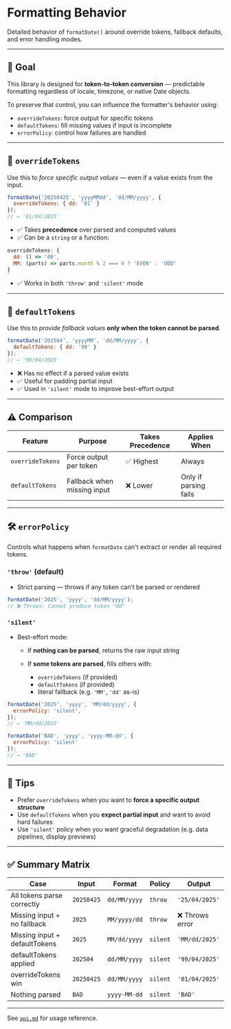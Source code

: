 # Formatting Behavior

Detailed behavior of `formatDate()` around override tokens, fallback defaults, and error handling modes.

---

## 🎯 Goal

This library is designed for **token-to-token conversion** — predictable formatting regardless of locale, timezone, or native Date objects.

To preserve that control, you can influence the formatter's behavior using:

* `overrideTokens`: force output for specific tokens
* `defaultTokens`: fill missing values if input is incomplete
* `errorPolicy`: control how failures are handled

---

## 🔁 `overrideTokens`

Use this to *force specific output values* — even if a value exists from the input.

```js
formatDate('20250425', 'yyyyMMdd', 'dd/MM/yyyy', {
  overrideTokens: { dd: '01' }
});
// → '01/04/2025'
```

* ✅ Takes **precedence** over parsed and computed values
* ✅ Can be a `string` or a function:

```js
overrideTokens: {
  dd: () => '00',
  MM: (parts) => parts.month % 2 === 0 ? 'EVEN' : 'ODD'
}
```

* ✅ Works in both `'throw'` and `'silent'` mode

---

## 🧩 `defaultTokens`

Use this to *provide fallback values* **only when the token cannot be parsed**.

```js
formatDate('202504', 'yyyyMM', 'dd/MM/yyyy', {
  defaultTokens: { dd: '99' }
});
// → '99/04/2025'
```

* ❌ Has no effect if a parsed value exists
* ✅ Useful for padding partial input
* ✅ Used in `'silent'` mode to improve best-effort output

---

## ⚠️ Comparison

| Feature          | Purpose                     | Takes Precedence | Applies When          |
| ---------------- | --------------------------- | ---------------- | --------------------- |
| `overrideTokens` | Force output per token      | ✅ Highest        | Always                |
| `defaultTokens`  | Fallback when missing input | ❌ Lower          | Only if parsing fails |

---

## 🛠 `errorPolicy`

Controls what happens when `formatDate` can't extract or render all required tokens.

### `'throw'` (default)

* Strict parsing — throws if any token can’t be parsed or rendered

```js
formatDate('2025', 'yyyy', 'dd/MM/yyyy');
// ❌ Throws: Cannot produce token "dd"
```

### `'silent'`

* Best-effort mode:

  * If **nothing can be parsed**, returns the raw input string
  * If **some tokens are parsed**, fills others with:

    * `overrideTokens` (if provided)
    * `defaultTokens` (if provided)
    * literal fallback (e.g. `'MM'`, `'dd'` as-is)

```js
formatDate('2025', 'yyyy', 'MM/dd/yyyy', {
  errorPolicy: 'silent',
});
// → 'MM/dd/2025'
```

```js
formatDate('BAD', 'yyyy', 'yyyy-MM-dd', {
  errorPolicy: 'silent'
});
// → 'BAD'
```

---

## 🧠 Tips

* Prefer `overrideTokens` when you want to **force a specific output structure**
* Use `defaultTokens` when you **expect partial input** and want to avoid hard failures
* Use `'silent'` policy when you want graceful degradation (e.g. data pipelines, display previews)

---

## ✅ Summary Matrix

| Case                          | Input      | Format       | Policy   | Output         |
| ----------------------------- | ---------- | ------------ | -------- | -------------- |
| All tokens parse correctly    | `20250425` | `dd/MM/yyyy` | `throw`  | `'25/04/2025'` |
| Missing input + no fallback   | `2025`     | `MM/yyyy/dd` | `throw`  | ❌ Throws error |
| Missing input + defaultTokens | `2025`     | `MM/dd/yyyy` | `silent` | `'MM/dd/2025'` |
| defaultTokens applied         | `202504`   | `dd/MM/yyyy` | `silent` | `'99/04/2025'` |
| overrideTokens win            | `20250425` | `dd/MM/yyyy` | `silent` | `'01/04/2025'` |
| Nothing parsed                | `BAD`      | `yyyy-MM-dd` | `silent` | `'BAD'`        |

---

See [`api.md`](./api.md) for usage reference.
